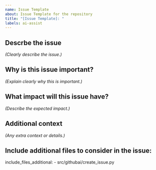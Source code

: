 ```yaml
---
name: Issue Template
about: Issue Template for the repository
title: "[Issue Template]: "
labels: ai-assist
---
```

<!-- template: issue_detail_template.md -->

## Descrbe the issue
*(Clearly describe the issue.)*
## Why is this issue important?
*(Explain clearly why this is important.)*
## What impact will this issue have?
*(Describe the expected impact.)*
## Additional context
*(Any extra context or details.)*
## Include additional files to consider in the issue:
include_files_additional:
    - src/githubai/create_issue.py

